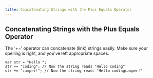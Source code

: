 ```yaml
---
title: Concatenating Strings with the Plus Equals Operator
---
```

## Concatenating Strings with the Plus Equals Operator

<!-- The article goes here, in GitHub-flavored Markdown. Feel free to add YouTube videos, images, and CodePen/JSBin embeds  -->
The '+=' operator can concatenate (link) strings easily. Make sure your spelling is right, and you've left appropriate spaces.

    var str = "Hello ";
    str += "coding"; // Now the string reads "Hello coding"
    str += "camper!"; // Now the string reads "Hello codingcamper!"
